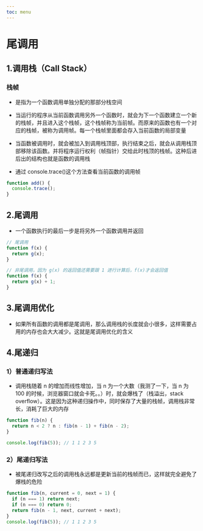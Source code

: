 ```yaml
---
toc: menu
---
```


# 尾调用

## 1.调用栈（Call Stack）

### 栈帧

- 是指为一个函数调用单独分配的那部分栈空间

- 当运行的程序从当前函数调用另外一个函数时，就会为下一个函数建立一个新的栈帧，并且进入这个栈帧，这个栈帧称为当前帧。而原来的函数也有一个对应的栈帧，被称为调用帧。每一个栈帧里面都会存入当前函数的局部变量

- 当函数被调用时，就会被加入到调用栈顶部，执行结束之后，就会从调用栈顶部移除该函数。并将程序运行权利（帧指针）交给此时栈顶的栈帧。这种后进后出的结构也就是函数的调用栈

- 通过 console.trace()这个方法查看当前函数的调用帧

```js
function add() {
  console.trace();
}
```

## 2.尾调用

- 一个函数执行的最后一步是将另外一个函数调用并返回

```js
// 尾调用
function f(x) {
  return g(x);
}

// 非尾调用，因为 g(x) 的返回值还需要跟 1 进行计算后，f(x)才会返回值
function f(x) {
  return g(x) + 1;
}
```

## 3.尾调用优化

- 如果所有函数的调用都是尾调用，那么调用栈的长度就会小很多，这样需要占用的内存也会大大减少。这就是尾调用优化的含义

## 4.尾递归

### 1）普通递归写法

- 调用栈随着 n 的增加而线性增加，当 n 为一个大数（我测了一下，当 n 为 100 的时候，浏览器窗口就会卡死。。）时，就会爆栈了（栈溢出，stack overflow）。这是因为这种递归操作中，同时保存了大量的栈帧，调用栈非常长，消耗了巨大的内存

```js
function fib(n) {
  return n < 2 ? n : fib(n - 1) + fib(n - 2);
}

console.log(fib(5)); // 1 1 2 3 5
```

### 2）尾递归写法

- 被尾递归改写之后的调用栈永远都是更新当前的栈帧而已，这样就完全避免了爆栈的危险

```js
function fib(n, current = 0, next = 1) {
  if (n === 1) return next;
  if (n === 0) return 0;
  return fib(n - 1, next, current + next);
}
console.log(fib(5)); // 1 1 2 3 5
```
